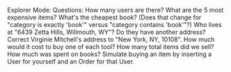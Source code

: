 Explorer Mode:
Questions:
How many users are there?
What are the 5 most expensive items?
What's the cheapest book? (Does that change for "category is exactly 'book'" versus "category contains 'book'"?)
Who lives at "6439 Zetta Hills, Willmouth, WY"? Do they have another address?
Correct Virginie Mitchell's address to "New York, NY, 10108".
How much would it cost to buy one of each tool?
How many total items did we sell?
How much was spent on books?
Simulate buying an item by inserting a User for yourself and an Order for that User.
